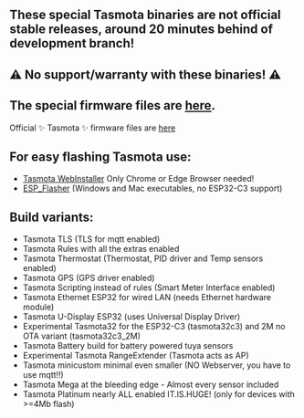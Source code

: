 ## These special Tasmota binaries are not official stable releases, around 20 minutes behind of development branch!

## :warning: No support/warranty with these binaries! :warning:

## The special firmware files are [here](https://github.com/Jason2866/Tasmota-specials/tree/firmware/firmware).<br>
Official ✨ Tasmota ✨ firmware files are [here](https://github.com/arendst/Tasmota/tree/firmware/firmware)

## For easy flashing Tasmota use:
- [Tasmota WebInstaller](https://jason2866.github.io/Tasmota-specials/) Only Chrome or Edge Browser needed!
- [ESP_Flasher](https://github.com/Jason2866/ESP_Flasher/releases) (Windows and Mac executables, no ESP32-C3 support)

## Build variants:

- Tasmota TLS (TLS for mqtt enabled)
- Tasmota Rules with all the extras enabled
- Tasmota Thermostat (Thermostat, PID driver and Temp sensors enabled)
- Tasmota GPS (GPS driver enabled)
- Tasmota Scripting instead of rules (Smart Meter Interface enabled)
- Tasmota Ethernet ESP32 for wired LAN (needs Ethernet hardware module)
- Tasmota U-Display ESP32 (uses Universal Display Driver)
- Experimental Tasmota32 for the ESP32-C3 (tasmota32c3) and 2M no OTA variant (tasmota32c3_2M)
- Tasmota Battery build for battery powered tuya sensors
- Experimental Tasmota RangeExtender (Tasmota acts as AP)
- Tasmota minicustom minimal even smaller (NO Webserver, you have to use mqtt!!)
- Tasmota Mega at the bleeding edge - Almost every sensor included
- Tasmota Platinum nearly ALL enabled IT.IS.HUGE! (only for devices with >=4Mb flash)<br>
